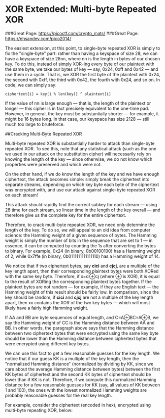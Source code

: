# XOR Extended: Multi-byte Repeated XOR
###Great Page: https://picoctf.com/crypto_mats/
###Great Page: https://ehsandev.com/pico2014/


The easiest extension, at this point, to single-byte repeated XOR is simply to fix the "single-byte" part: rather than having a keyspace of size 28, we can have a keyspace of size 28nn, where nn is the length in bytes of our chosen key. To do this, instead of simply XOR-ing every byte of our plaintext with the same byte, we take our bytes of key — say, 0x24, 0xff and 0x42 — and use them in a cycle. That is, we XOR the first byte of the plaintext with 0x24, the second with 0xff, the third with 0x42, the fourth with 0x24, and so on. In code, we can simply say:

```
ciphertext[i] = key[i % len(key)] ^ plaintext[i]
```

If the value of nn is large enough — that is, the length of the plaintext or longer — this cipher is in fact precisely equivalent to the one-time pad. However, in general, the key must be substantially shorter — for example, it might be 16 bytes long. In that case, our keyspace has size 2128 — still much too large to bruteforce.

##Cracking Multi-Byte Repeated XOR

Multi-byte repeated XOR is substantially harder to attack than single-byte repeated XOR. To see this, note that any statistical attack (such as the one we used in our attack on the substitution cipher) will necessarily rely on knowing the length of the key — since otherwise, we do not know which properties were preserved and which were not.

On the other hand, if we do know the length of the key and we have enough ciphertext, the attack becomes simple: simply break the ciphertext into separate streams, depending on which key byte each byte of the ciphertext was encrypted with, and use our attack against single-byte repeated XOR on each stream!

This attack should rapidly find the correct subkey for each stream — using 28 time for each stream, so linear time in the length of the key overall — and therefore give us the complete key for the entire ciphertext.

Therefore, to crack multi-byte repeated XOR, we need only determine the length of the key. To do so, we will appeal to an old idea from computer science: the Hamming weight of a given sequence of bytes. The Hamming weight is simply the number of bits in the sequence that are set to 1 — in essence, it can be computed by counting the 1s after converting the bytes to binary. For example, 0x24 (in binary, 0b00100100) has a Hamming weight of 2, while 0x7ffe (in binary, 0b0111111111111110) has a Hamming weight of 14.

We notice that if two ciphertext bytes, say **cici** and **cjcj**, are a multiple of the key length apart, then their corresponding plaintext bytes were both XORed with the same key byte. Therefore, if x=ci⊕cj (where ⊕ is XOR), it is equal to the result of XORing the corresponding plaintext bytes together. If the plaintext bytes are not random — for example, if they are English text — the Hamming weight of this result should be fairly low. In comparison, since the key should be random, if **cici** and **cjcj** are not a multiple of the key length apart, then xx contains the XOR of the two key bytes — which will most likely have a fairly high Hamming weight.

If AA and BB are byte sequences of equal length, and C=A⊕BC=A⊕B, we say the Hamming weight of CC is the Hamming distance between AA and BB. In other words, the paragraph above says that the Hamming distance between two ciphertext bytes that were encrypted using the same key byte should be lower than the Hamming distance between ciphertext bytes that were encrypted using different key bytes.

We can use this fact to get a few reasonable guesses for the key length. We notice that if our guess KK is a multiple of the key length, then the "normalized Hamming distance" (normalized by dividing by KK, since we care about the average Hamming distance between bytes) between the first KK bytes of ciphertext and the second KK bytes of ciphertext should be lower than if KK is not. Therefore, if we compute this normalized Hamming distance for a few reasonable guesses for KK (say, all values of KK between 1 and 100), the ones with the lowest normalized Hamming weights are probably reasonable guesses for the real key length.

For example, consider the ciphertext (encoded in hex), encrypted using multi-byte repeating XOR, below: